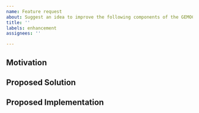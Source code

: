 ```yaml
---
name: Feature request
about: Suggest an idea to improve the following components of the GEMOC Studio: ale engine and ale xdsml  (if you know that the issue is relative to another component, consider opening the issue on one of the other GEMOC github repositories)
title: ''
labels: enhancement
assignees: ''

---
```


## Motivation

<!-- A clear and concise description of what the problem is. Ex. I'm always frustrated when [...] -->


## Proposed Solution

<!-- A clear and concise description of what you want to happen. -->


## Proposed Implementation

<!-- Optional: if you know enough about the project feel free to suggest a way to implement the solution -->